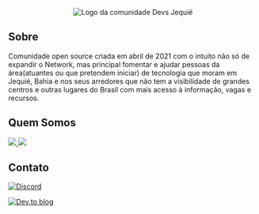 <center>

![Logo da comunidade Devs Jequié](profile/asssets/logo.png)

</center>

## Sobre
Comunidade open source criada em abril de 2021 com o intuito não só de expandir o Network, mas principal fomentar e ajudar pessoas da área(atuantes ou que pretendem iniciar) de tecnologia que moram em Jequié, Bahia e nos seus arredores que não tem a visibilidade de grandes centros e outras lugares do Brasil com mais acesso à informação, vagas e recursos.

## Quem Somos
<a href="https://github.com/devs-jequie">
  <img src="https://contrib.rocks/image?repo=devs-jequie/site-backend" />
  <img src="https://contrib.rocks/image?repo=devs-jequie/site-frontend" />
</a>

## Contato

<a href="https://discord.com/invite/VucxJmS8wy">

![Discord](https://img.shields.io/badge/%3CDevsJequie%3E-%237289DA.svg?style=for-the-badge&logo=discord&logoColor=white)

</a>

<a href="https://dev.to/devs-jequie">

![Dev.to blog](https://img.shields.io/badge/dev.to-0A0A0A?style=for-the-badge&logo=dev.to&logoColor=white)

</a>
